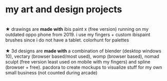 # my art and design projects 
<br>
★ drawings are <b>made with </b> ibis paint x (free version) running on my outdated oppo phone from 2019. i use my fingers + custom ibispaint brushes since i do not have a tablet. colorhunt for palettes
<br><br>
★ 3d designs are <b>made with</b> a combination of blender (desktop windows 10), vectary (browser based/most used), womp (browser based), nomad sculpt (free version least used on mobile with my fingers) and spline (browser + free). pacdora to create mockups to visualize stuff for my own small business (not counted during arcade)
